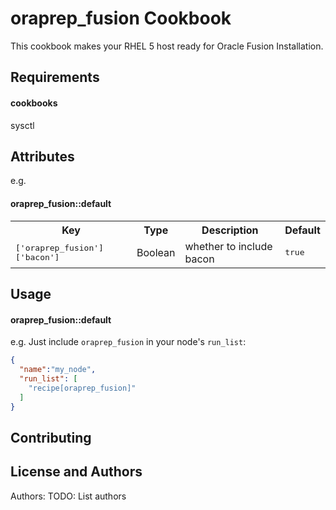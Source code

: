 oraprep_fusion Cookbook
=======================
This cookbook makes your RHEL 5 host ready for Oracle Fusion Installation.

Requirements
------------
#### cookbooks
 sysctl

Attributes
----------

e.g.
#### oraprep_fusion::default
<table>
  <tr>
    <th>Key</th>
    <th>Type</th>
    <th>Description</th>
    <th>Default</th>
  </tr>
  <tr>
    <td><tt>['oraprep_fusion']['bacon']</tt></td>
    <td>Boolean</td>
    <td>whether to include bacon</td>
    <td><tt>true</tt></td>
  </tr>
</table>

Usage
-----
#### oraprep_fusion::default

e.g.
Just include `oraprep_fusion` in your node's `run_list`:

```json
{
  "name":"my_node",
  "run_list": [
    "recipe[oraprep_fusion]"
  ]
}
```

Contributing
------------
License and Authors
-------------------
Authors: TODO: List authors
